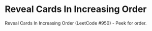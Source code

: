 # Reveal Cards In Increasing Order

Reveal Cards In Increasing Order (LeetCode #950) - Peek for order.
